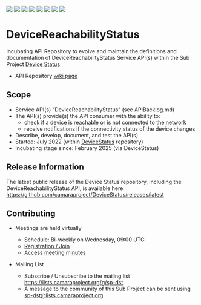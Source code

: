 <a href="https://github.com/camaraproject/DeviceReachabilityStatus/commits/" title="Last Commit"><img src="https://img.shields.io/github/last-commit/camaraproject/DeviceReachabilityStatus?style=plastic"></a>
<a href="https://github.com/camaraproject/DeviceReachabilityStatus/issues" title="Open Issues"><img src="https://img.shields.io/github/issues/camaraproject/DeviceReachabilityStatus?style=plastic"></a>
<a href="https://github.com/camaraproject/DeviceReachabilityStatus/pulls" title="Open Pull Requests"><img src="https://img.shields.io/github/issues-pr/camaraproject/DeviceReachabilityStatus?style=plastic"></a>
<a href="https://github.com/camaraproject/DeviceReachabilityStatus/graphs/contributors" title="Contributors"><img src="https://img.shields.io/github/contributors/camaraproject/DeviceReachabilityStatus?style=plastic"></a>
<a href="https://github.com/camaraproject/DeviceReachabilityStatus" title="Repo Size"><img src="https://img.shields.io/github/repo-size/camaraproject/DeviceReachabilityStatus?style=plastic"></a>
<a href="https://github.com/camaraproject/DeviceReachabilityStatus/blob/main/LICENSE" title="License"><img src="https://img.shields.io/badge/License-Apache%202.0-green.svg?style=plastic"></a>
<a href="https://github.com/camaraproject/DeviceReachabilityStatus/releases/latest" title="Latest Release"><img src="https://img.shields.io/github/release/camaraproject/DeviceReachabilityStatus?style=plastic"></a>
<a href="https://github.com/camaraproject/Governance/blob/main/ProjectStructureAndRoles.md" title="Incubating API Repository"><img src="https://img.shields.io/badge/Incubating%20API%20Repository-green?style=plastic"></a>

# DeviceReachabilityStatus

Incubating API Repository to evolve and maintain the definitions and documentation of DeviceReachabilityStatus Service API(s) within the Sub Project [Device Status](https://lf-camaraproject.atlassian.net/wiki/x/6wApBQ)

* API Repository [wiki page](https://lf-camaraproject.atlassian.net/wiki/x/mwD1Bg)

## Scope

* Service API(s) “DeviceReachabilityStatus” (see APIBacklog.md) 
* The API(s) provide(s) the API consumer with the ability to:  
  * check if a device is reachable or is not connected to the network
  * receive notifications if the connectivity status of the device changes
* Describe, develop, document, and test the API(s)
* Started: July 2022 (within [DeviceStatus](https://github.com/camaraproject/DeviceStatus) repository)
* Incubating stage since: February 2025 (via DeviceStatus)

## Release Information

The latest public release of the Device Status repository, including the DeviceReachabilityStatus API, is available here: https://github.com/camaraproject/DeviceStatus/releases/latest
<!-- Optional: an explicit listing of the latest (pre-)release with additional information, e.g. links to the API definitions -->
<!-- In addition use/uncomment one or multiple the following alternative options when becoming applicable -->
<!-- Pre-releases of this sub project are available in https://github.com/camaraproject/DeviceReachabilityStatus/releases -->
<!-- The latest public release is available here: https://github.com/camaraproject/DeviceReachabilityStatus/releases/latest -->
<!-- For changes see [CHANGELOG.md](https://github.com/camaraproject/DeviceReachabilityStatus/blob/main/CHANGELOG.md) -->

## Contributing

* Meetings are held virtually <!-- for new, independent Sandbox API repositories request a meeting link from the LF admin team or replace the information with the existing meeting information of the Sub Project -->

  * Schedule: Bi-weekly on Wednesday, 09:00 UTC
  * [Registration / Join](https://zoom-lfx.platform.linuxfoundation.org/meeting/93413850406?password=3aeb0f1b-d9f9-42c5-91d8-3d2b20421ef1)
  * Access [meeting minutes](https://lf-camaraproject.atlassian.net/wiki/x/fzLe)

* Mailing List
  <!-- Note: the `mailinglistname` is either already existing (for API Repositories within a Sub Projects) or will be created by the CAMARA Admin Team. -->
  * Subscribe / Unsubscribe to the mailing list <https://lists.camaraproject.org/g/sp-dst>.
  * A message to the community of this Sub Project can be sent using <sp-dst@lists.camaraproject.org>.
